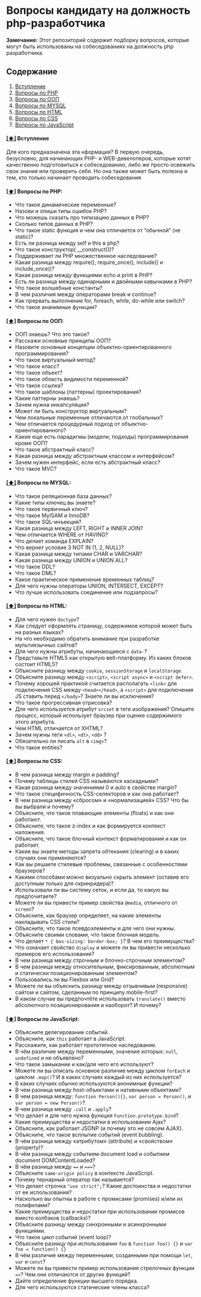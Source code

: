 
# Вопросы кандидату на должность php-разработчика

**Замечание:** Этот репозиторий содержит подборку вопросов, которые могут быть использованы на собеседованиях на должность php разработчика.

## <a name='toc'>Содержание</a>

  1. [Вступление](#introduction)
  1. [Вопросы по PHP](#php)
  1. [Вопросы по ООП](#oopphp)
  1. [Вопросы по MYSQL](#mysql)
  1. [Вопросы по HTML](#html)
  1. [Вопросы по CSS](#css)
  1. [Вопросы по JavaScript](#js)


#### [[⬆]](#toc) <a name='introduction'>Вступление</a>

Для кого предназначена эта нформация? В первую очередь, безусловно, для начинающих PHP- и WEB-девелоперов, которые хотят качественно подготовиться к
собеседованию, либо же просто освежить свои знания или проверить себя.
Но она также может быть полезна и тем, кто только начинает проводить собеседования

#### [[⬆]](#toc) <a name='php'>Вопросы по PHP:</a>

* Что такое динамические переменные?
* Назови и опиши типы ошибок PHP?
* Что можешь сказать про типизацию данных в PHP?
* Сколько типов данных в РНР?
* Что такое static функция и чем она отличается от “обычной” (не static)?
* Есть ли разница между self и this в php?
* Что такое конструктор( __construct())? 
* Поддерживает ли РНР множественное наследование?
* Какая разница между require(), require_once(), include() и include_once()?
* Какая разница между функциями echo и print в PHP?
* Есть ли разница между одинарными и двойными кавычками в PHP?
* Что такое волшебные константы?
* В чем различия между операторами break и continue?
* Как прервать выполнение for, foreach, while, do-while или switch?
* Что такое ананимные функции?

#### [[⬆]](#toc) <a name='oopphp'>Вопросы по ООП:</a>

* ООП знаешь? Что это такое?
* Расскажи основные принципы ООП?
* Назовите основные концепции объектно-ориентированного программирования?
* Что такое виртуальный метод?
* Что такое класс?
* Что такое объект?
* Что такое область видимости переменной?
* Что такое ссылка?
* Что такое шаблоны (паттерны) проектирования?
* Какие паттерны знаешь?
* Зачем нужна инкапсуляция?
* Может ли быть конструктор виртуальным?
* Чем локальные переменные отличаются от глобальных?
* Чем отличается процедурный подход от объектно-ориентированного?
* Какие еще есть парадигмы (модели, подходы) программирования кроме
  ООП?
* Что такое абстрактный класс?
* Какая разница между абстрактным классом и интерфейсом?
* Зачем нужен интерфейс, если есть абстрактный класс?
* Что такое MVC?

#### [[⬆]](#toc) <a name='mysql'>Вопросы по MYSQL:</a>

* Что такое реляционная база данных?
* Какие типы ключец вы знаете?
* Что такое первичный ключ?
* Что такое MyISAM и InnoDB?
* Что такое SQL-инъекция?
* Какая разница между LEFT, RIGHT и INNER JOIN?
* Чем отличается WHERE от HAVING?
* Что делает команда EXPLAIN?
* Что вернет условие 3 NOT IN (1, 2, NULL)?
* Какая разница между типами CHAR и VARCHAR?
* Какая разница между UNION и UNION ALL?
* Что такое DDL?
* Что такое DML?
* Какое практическое применение временных таблиц?
* Для чего нужны операторы UNION, INTERSECT, EXCEPT?
* Что лучше использовать соединение или подзапросы?

#### [[⬆]](#toc) <a name='html'>Вопросы по HTML:</a>

* Для чего нужен `doctype`?
* Как следует оформлять страницу, содержимое которой может быть на разных языках?
* На что необходимо обратить внимание при разработке мультиязычных сайтов?
* Для чего нужны атрибуты, начинающиеся с `data-`?
* Представьте HTML5 как открытую веб-платформу. Из каких блоков состоит HTML5?
* Объясните разницу между `cookie`, `sessionStorage` и `localStorage`.
* Объясните разницу между `<script>`, `<script async>` и `<script defer>`.
* Почему хорошей практикой считается располагать `<link>` для подключения CSS между `<head></head>`, а `<script>` для подключения JS ставить перед `</body>`? Знаете ли вы исключения?
* Что такое прогрессивная отрисовка?
* Для чего используется атрибут `srcset` в теге изображения? Опишите процесс, который использует браузер при оценке содержимого этого атрибута.
* Чем HTML отличается от XHTML?
* Зачем нужны теги `<dl>`, `<dt>`, `<dd>` ?
* Обязательно ли писать `alt` в `<img>`?
* Что такое entities?

#### [[⬆]](#toc) <a name='css'>Вопросы по CSS:</a>

* В чем разница между margin и padding?
* Почему таблицы стилей CSS называются каскадными?
* Какая разница между значениями 0 и auto в свойстве margin?
* Что такое специфичность CSS-селекторов и как она работает?
* В чем разница между «сбросом» и «нормализацией» CSS? Что бы вы выбрали и почему?
* Объясните, что такое плавающие элементы (floats) и как они работают.
* Объясните, что такое z-index и как формируется контекст наложения.
* Объясните, что такое блочный контекст форматирования и как он работает.
* Какие вы знаете методы запрета обтекания (clearing) и в каких случаях они применяются?
* Как вы решаете стилевые проблемы, связанные с особенностями браузеров?
* Какими способами можно визуально скрыть элемент (оставив его доступным только для скринридера)?
* Использовали ли вы систему сеток, и если да, то какую вы предпочитаете?
* Можете ли вы привести пример свойства `@media`, отличного от `screen`?
* Объясните, как браузер определяет, на какие элементы накладывать CSS стили?
* Объясните, что такое псевдоэлементы и для чего они нужны.
* Объясните своими словами, что такое блочная модель.
* Что делает ```* { box-sizing: border-box; }```? В чем его преимущества?
* Что означает свойство `display` и можете ли вы привести несколько примеров его использования?
* В чем разница между строчным и блочно-строчным элементом?
* В чем разница между относительным, фиксированным, абсолютным и статически позиционированным элементом?
* Пользовались ли вы Flexbox или Grid?
* Можете ли вы объяснить разницу между отзывчивым (responsive) сайтом и сайтом, сделанным по принципу mobile-first?
* В каком случае вы предпочтёте использовать `translate()` вместо абсолютного позиционирования и наоборот? И почему? 

#### [[⬆]](#toc) <a name='js'>Вопросы по JavaScript:</a>

* Объясните делегирование событий.
* Объясните, как `this` работает в JavaScript.
* Расскажите, как работает прототипное наследование.
* В чём различие между переменными, значение которых: `null`, `undefined` и не объявлено?
* Что такое замыкание и как/для чего его используют?
* Можете ли вы описать основное различие между циклом `forEach` и циклом `.map()`? И в каких случаях каждый из них используется?
* В каких случаях обычно используются анонимные функции?
* В чем разница между host-объектами и нативными объектами?
* В чем разница между: `function Person(){}`, `var person = Person()`, и `var person = new Person()`?
* В чем разница между `.call` и `.apply`?
* Что делает и для чего нужна функция `Function.prototype.bind`?
* Какие преимущества и недостатки в использовании Ajax?
* Объясните, как работает JSONP (и почему это не совсем AJAX).
* Объясните, что такое всплытие событий (event bubbling).
* В чём разница между «атрибутом» (attribute) и «свойством« (property)?
* В чём разница между событием document load и событием document DOMContentLoaded?
* В чём разница между `==` и `===`?
* Объясните `same-origin policy` в контексте JavaScript.
* Почему тернарный оператор так называется?
* Что делает строчка `"use strict";`? Какие достоинства и недостатки от ее использования?
* Насколько вы опытны в работе с промисами (promises) и/или их полифилами?
* Какие преимущества и недостатки при использовании промисов вместо колбэков (callbacks)?
* Объясните разницу между синхронными и асинхронными функциями.
* Что такое цикл событий (event loop)?
* Объясните разницу при использовании `foo` в `function foo() {}` и `var foo = function() {}`
* В чём различие между переменными, созданными при помощи `let`, `var` и `const`?
* Можете ли вы привести пример использования стрелочных функции `=>`? Чем они отличаются от других функций?
* Дайте определение функции высшего порядка.
* Для чего используются статические члены класса?

